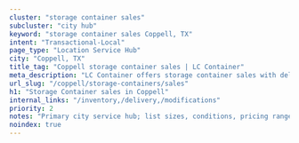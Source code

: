 ```yaml
---
cluster: "storage container sales"
subcluster: "city hub"
keyword: "storage container sales Coppell, TX"
intent: "Transactional-Local"
page_type: "Location Service Hub"
city: "Coppell, TX"
title_tag: "Coppell storage container sales | LC Container"
meta_description: "LC Container offers storage container sales with delivery in Coppell, TX. Local. Fast quotes. Since 2003."
url_slug: "/coppell/storage-containers/sales"
h1: "Storage Container sales in Coppell"
internal_links: "/inventory,/delivery,/modifications"
priority: 2
notes: "Primary city service hub; list sizes, conditions, pricing ranges, photos, testimonials."
noindex: true
---
```


<!-- TODO: Add unique city/inventory copy, images, and internal links here. -->
